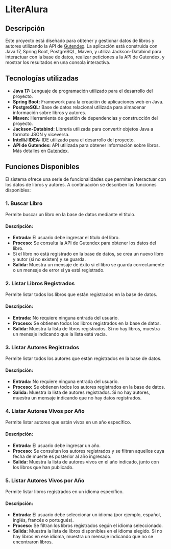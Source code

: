 # LiterAlura

## Descripción

Este proyecto está diseñado para obtener y gestionar datos de libros y autores utilizando la API de [Gutendex](https://gutendex.com/). La aplicación está construida con Java 17, Spring Boot, PostgreSQL, Maven, y utiliza Jackson-Databind para interactuar con la base de datos, realizar peticiones a la API de Gutendex, y mostrar los resultados en una consola interactiva.

## Tecnologías utilizadas

- **Java 17:** Lenguaje de programación utilizado para el desarrollo del proyecto.
- **Spring Boot:** Framework para la creación de aplicaciones web en Java.
- **PostgreSQL:** Base de datos relacional utilizada para almacenar información sobre libros y autores.
- **Maven:** Herramienta de gestión de dependencias y construcción del proyecto.
- **Jackson-Databind:** Librería utilizada para convertir objetos Java a formato JSON y viceversa.
- **IntelliJ IDEA:** IDE utilizado para el desarrollo del proyecto.
- **API de Gutendex:** API utilizada para obtener información sobre libros. Más detalles en [Gutendex](https://gutendex.com/).

## Funciones Disponibles

El sistema ofrece una serie de funcionalidades que permiten interactuar con los datos de libros y autores. A continuación se describen las funciones disponibles:

### 1. Buscar Libro

Permite buscar un libro en la base de datos mediante el título.

#### Descripción:

- **Entrada:** El usuario debe ingresar el título del libro.
- **Proceso:** Se consulta la API de Gutendex para obtener los datos del libro.
- Si el libro no está registrado en la base de datos, se crea un nuevo libro y autor (si no existen) y se guarda.
- **Salida:** Muestra un mensaje de éxito si el libro se guarda correctamente o un mensaje de error si ya está registrado.

### 2. Listar Libros Registrados

Permite listar todos los libros que están registrados en la base de datos.

#### Descripción:

- **Entrada:** No requiere ninguna entrada del usuario.
- **Proceso:** Se obtienen todos los libros registrados en la base de datos.
- **Salida:** Muestra la lista de libros registrados. Si no hay libros, muestra un mensaje indicando que la lista está vacía.

### 3. Listar Autores Registrados

Permite listar todos los autores que están registrados en la base de datos.

#### Descripción:

- **Entrada:** No requiere ninguna entrada del usuario.
- **Proceso:** Se obtienen todos los autores registrados en la base de datos.
- **Salida:** Muestra la lista de autores registrados. Si no hay autores, muestra un mensaje indicando que no hay datos registrados.

### 4. Listar Autores Vivos por Año

Permite listar autores que están vivos en un año específico.

#### Descripción:

- **Entrada:** El usuario debe ingresar un año.
- **Proceso:** Se consultan los autores registrados y se filtran aquellos cuya fecha de muerte es posterior al año ingresado.
- **Salida:** Muestra la lista de autores vivos en el año indicado, junto con los libros que han publicado.

### 5. Listar Autores Vivos por Año

Permite listar libros registrados en un idioma específico.

#### Descripción:

- **Entrada:** El usuario debe seleccionar un idioma (por ejemplo, español, inglés, francés o portugués).
- **Proceso:** Se filtran los libros registrados según el idioma seleccionado.
- **Salida:** Muestra la lista de libros disponibles en el idioma elegido. Si no hay libros en ese idioma, muestra un mensaje indicando que no se encontraron libros.
